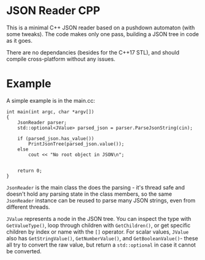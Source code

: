 # JSON Reader CPP
This is a minimal C++ JSON reader based on a pushdown automaton (with some tweaks). The code makes only one pass, building a JSON tree in code as it goes.

There are no dependancies (besides for the C++17 STL), and should compile cross-platform without any issues.

# Example

A simple example is in the main.cc:

```
int main(int argc, char *argv[])
{
	JsonReader parser;
	std::optional<JValue> parsed_json = parser.ParseJsonString(cin);

	if (parsed_json.has_value())
		PrintJsonTree(parsed_json.value());
	else
		cout << "No root object in JSON\n";
	

	return 0;
}
```

`JsonReader` is the main class the does the parsing - it's thread safe and doesn't hold any parsing state in the class members, so the same `JsonReader` instance can be reused to parse many JSON strings, even from different threads.

`JValue` represents a node in the JSON tree. You can inspect the type with `GetValueType()`, loop through children with `GetChildren()`, or get specific children by index or name with the `[]` operator. For scalar values, `JValue` also has `GetStringValue()`, `GetNumberValue()`, and `GetBooleanValue()`- these all try to convert the raw value, but return a `std::optional` in case it cannot be converted.


